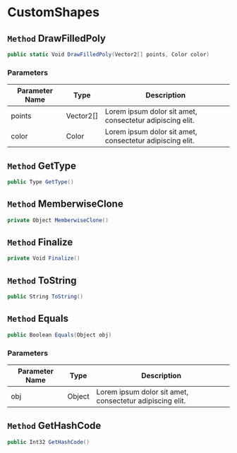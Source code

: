 # CustomShapes

## `Method` DrawFilledPoly

```csharp
public static Void DrawFilledPoly(Vector2[] points, Color color)
```
### Parameters

| Parameter Name | Type | Description |
| --------- | --------- | --------- |
| points | Vector2[] | Lorem ipsum dolor sit amet, consectetur adipiscing elit. |
| color | Color | Lorem ipsum dolor sit amet, consectetur adipiscing elit. |


## `Method` GetType

```csharp
public Type GetType()
```


## `Method` MemberwiseClone

```csharp
private Object MemberwiseClone()
```


## `Method` Finalize

```csharp
private Void Finalize()
```


## `Method` ToString

```csharp
public String ToString()
```


## `Method` Equals

```csharp
public Boolean Equals(Object obj)
```
### Parameters

| Parameter Name | Type | Description |
| --------- | --------- | --------- |
| obj | Object | Lorem ipsum dolor sit amet, consectetur adipiscing elit. |


## `Method` GetHashCode

```csharp
public Int32 GetHashCode()
```

